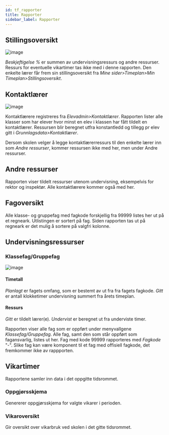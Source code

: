 ```yaml
---
id: tf_rapporter
title: Rapporter
sidebar_label: Rapporter
---
```


## Stillingsoversikt
![image](https://github.com/user-attachments/assets/c5a0b9cf-6e05-4afc-aa06-ae634db5db3c)

_Beskjeftigelse %_ er summen av undervisningsressurs og andre ressurser. Ressurs for eventuelle vikartimer tas ikke med i denne rapporten.
 Den enkelte lærer får frem sin stillingsoversikt fra _Mine sider>Timeplan>Min Timeplan>Stillingsoversikt_.

## Kontaktlærer
![image](https://github.com/user-attachments/assets/de060319-fdfe-47e4-8def-8282b3ffa4b7)

Kontaktlærere registreres fra _Elevadmin>Kontaktlærer_. Rapporten lister alle klasser som har elever hvor minst en elev i klassen har fått tildelt en kontaktlærer. Ressursen blir beregnet utfra konstantledd og tillegg pr elev gitt i _Grunnlagsdata>Kontaktlærer_.

 Dersom  skolen velger å legge kontaktlærerressurs til den enkelte lærer inn som _Andre ressurser_, kommer ressursen ikke med her, men under Andre ressurser.

## Andre ressurser
Rapporten viser tildelt ressurser utenom undervisning, eksempelvis for rektor og inspektør. Alle kontaktlærere kommer også med her.

## Fagoversikt
Alle klasse- og gruppefag med fagkode forskjellig fra 99999 listes her ut på et regneark. Utlistingen er sortert på fag. Siden rapporten tas ut på regneark er det mulig å sortere på valgfri kolonne.

## Undervisningsressurser

### Klassefag/Gruppefag

![image](https://github.com/user-attachments/assets/287bf28c-6b15-4f19-9d83-a69ae1a59baf)

#### Timetall    
_Planlagt_ er fagets omfang, som er bestemt av ut fra fra fagets fagkode.
_Gitt_ er antall klokketimer undervisning summert fra årets timeplan.
#### Ressurs
_Gitt_ er tildelt lærer(e).
_Undervist_ er beregnet ut fra underviste timer.

Rapporten viser alle fag som er oppført under menyvallgene _Klassefag/Gruppefag_.
Alle fag, samt den som står oppført som fagansvarlig, listes ut her. 
Fag med kode 99999 rapporteres med _Fagkode_ "-". Slike fag kan være komponent til et fag med offisiell fagkode, det fremkommer ikke av rappporten. 

## Vikartimer
Rapportene samler inn data i det oppgitte tidsrommet.

### Oppgjørsskjema
Genererer oppgjørsskjema for valgte vikarer i perioden.

### Vikaroversikt
Gir oversikt over vikarbruk ved skolen i det gitte tidsrommet.


